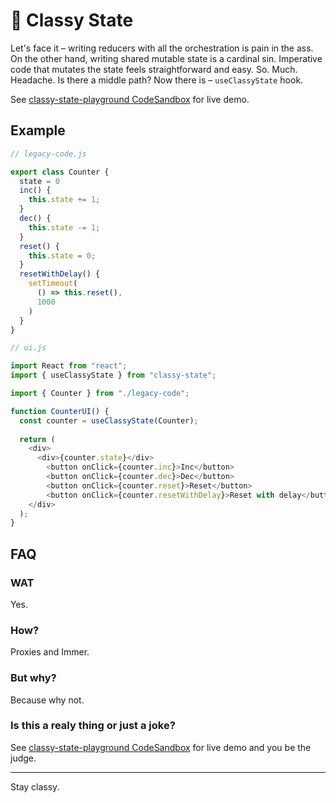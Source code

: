 # 🎩 Classy State

Let's face it – writing reducers with all the orchestration is pain in the ass. On the other hand, writing shared mutable state is a cardinal sin. Imperative code that mutates the state feels straightforward and easy. So. Much. Headache. Is there a middle path? Now there is – `useClassyState` hook.

See [classy-state-playground CodeSandbox](https://codesandbox.io/s/new-kwwhp) for live demo.

## Example

```js
// legacy-code.js

export class Counter {
  state = 0
  inc() {
    this.state += 1;
  }
  dec() {
    this.state -= 1;
  }
  reset() {
    this.state = 0;
  }
  resetWithDelay() {
    setTimeout(
      () => this.reset(),
      1000
    )
  }
}
```

```js
// ui.js

import React from "react";
import { useClassyState } from "classy-state";

import { Counter } from "./legacy-code";

function CounterUI() {
  const counter = useClassyState(Counter);
  
  return (
    <div>
      <div>{counter.state}</div>
        <button onClick={counter.inc}>Inc</button>
        <button onClick={counter.dec}>Dec</button>
        <button onClick={counter.reset}>Reset</button>
        <button onClick={counter.resetWithDelay}>Reset with delay</button>
    </div>
  );
}
```

## FAQ

### WAT

Yes.

### How?

Proxies and Immer.

### But why?

Because why not.

### Is this a realy thing or just a joke?

See [classy-state-playground CodeSandbox](https://codesandbox.io/s/new-kwwhp) for live demo and you be the judge.

---

Stay classy.
